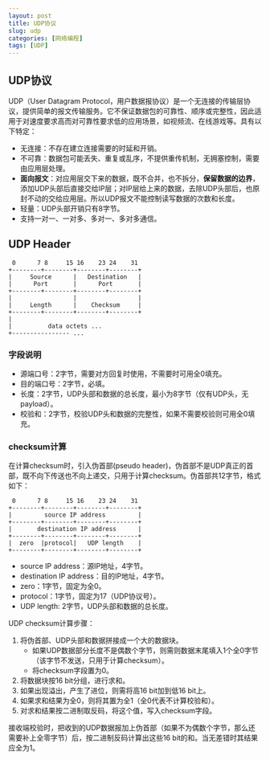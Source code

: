 ```yaml
---
layout: post
title: UDP协议
slug: udp
categories: [网络编程]
tags: [UDP]
---
```


## UDP协议
UDP（User Datagram Protocol，用户数据报协议）是一个无连接的传输层协议，提供简单的报文传输服务。它不保证数据包的可靠性、顺序或完整性，因此适用于对速度要求高而对可靠性要求低的应用场景，如视频流、在线游戏等。具有以下特定：
+ 无连接：不存在建立连接需要的时延和开销。
+ 不可靠：数据包可能丢失、重复或乱序，不提供重传机制，无拥塞控制，需要由应用层处理。
+ **面向报文**：对应用层交下来的数据，既不合并，也不拆分，**保留数据的边界**，添加UDP头部后直接交给IP层；对IP层给上来的数据，去除UDP头部后，也原封不动的交给应用层。所以UDP报文不能控制读写数据的次数和长度。
+ 轻量：UDP头部开销只有8字节。
+ 支持一对一、一对多、多对一、多对多通信。
## UDP Header
```
 0      7 8     15 16    23 24    31
+--------+--------+--------+--------+
|     Source      |   Destination   |
|      Port       |      Port       |
+--------+--------+--------+--------+
|                 |                 |
|     Length      |    Checksum     |
+--------+--------+--------+--------+
|
|          data octets ...
+---------------- ...
```
### 字段说明
+ 源端口号：2字节，需要对方回复时使用，不需要时可用全0填充。
+ 目的端口号：2字节，必填。
+ 长度：2字节，UDP头部和数据的总长度，最小为8字节（仅有UDP头，无payload）。
+ 校验和：2字节，校验UDP头和数据的完整性，如果不需要校验则可用全0填充。

### checksum计算
在计算checksum时，引入伪首部(pseudo header)，伪首部不是UDP真正的首部，既不向下传送也不向上递交，只用于计算checksum。伪首部共12字节，格式如下：
```
 0      7 8     15 16    23 24    31
+--------+--------+--------+--------+
|         source IP address         |
+--------+--------+--------+--------+
|       destination IP address      |
+--------+--------+--------+--------+
|  zero  |protocol|   UDP length    |
+--------+--------+--------+--------+
```
+ source IP address：源IP地址，4字节。
+ destination IP address：目的IP地址，4字节。
+ zero：1字节，固定为全0。
+ protocol：1字节，固定为17（UDP协议号）。
+ UDP length: 2字节，UDP头部和数据的总长度。

UDP checksum计算步骤：
1. 将伪首部、UDP头部和数据拼接成一个大的数据块。
    + 如果UDP数据部分长度不是偶数个字节，则需则数据末尾填入1个全0字节（该字节不发送，只用于计算checksum）。
    + 将checksum字段置为0。
1. 将数据块按16 bit分组，进行求和。
1. 如果出现溢出，产生了进位，则需将高16 bit加到低16 bit上。
1. 如果求和结果为全0，则将其置为全1（全0代表不计算校验和）。
1. 对求和结果按二进制取反码，将这个值，写入checksum字段。

接收端校验时，把收到的UDP数据报加上伪首部（如果不为偶数个字节，那么还需要补上全零字节）后，按二进制反码计算出这些16 bit的和。当无差错时其结果应全为1。